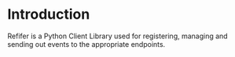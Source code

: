 Introduction
============

Refifer is a Python Client Library used for registering, managing and sending out events to the appropriate endpoints. 